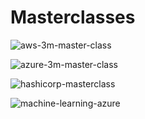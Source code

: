 
# Masterclasses
![aws-3m-master-class](https://github.com/e2eSolutionArchitect/academy/assets/62712515/896abdb8-6d98-4006-8cfa-98d05b442145)

![azure-3m-master-class](https://github.com/e2eSolutionArchitect/academy/assets/62712515/ff2e708f-3515-4bd7-9b0f-4929e597aafb)

![hashicorp-masterclass](https://github.com/e2eSolutionArchitect/academy/assets/62712515/860f5389-fe03-4d22-8cdc-8a934e984267)

![machine-learning-azure](https://github.com/e2eSolutionArchitect/academy/assets/62712515/19523ccc-6cdd-490a-bb54-87382222ea7f)


